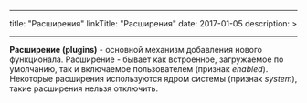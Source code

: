 
---
title: "Расширения"
linkTitle: "Расширения"
date: 2017-01-05
description: >
  
---

**Расширение (plugins)** - основной механизм добавления нового функционала. Расширение - бывает как встроенное, 
загружаемое по умолчанию, так и включаемое пользователем (признак _enabled_). Некоторые расширения используются ядром 
системы (признак _system_), такие расширения нельзя отключить.

